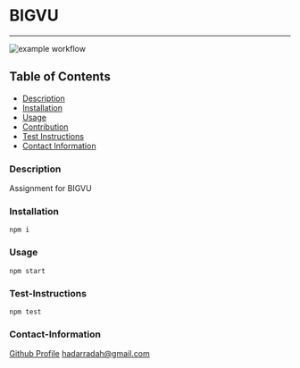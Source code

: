 # BIGVU
----
![example workflow](https://github.com/CiTRuS93/BIGVU/actions/workflows/node.js.yml/badge.svg)
## Table of Contents
- [Description](#description)
- [Installation](#installation)
- [Usage](#usage)
- [Contribution](#contribution)
- [Test Instructions](#test-instructions)
- [Contact Information](#contact-information)

### Description
Assignment for BIGVU

### Installation
```npm i```

### Usage
```npm start```

### Test-Instructions
```npm test```

### Contact-Information
[Github Profile](https://github.com/CiTRuS93)
hadarradah@gmail.com

